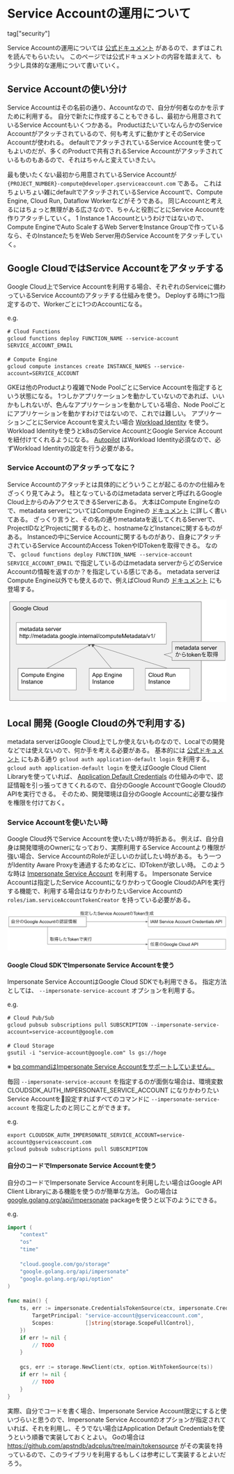 # Service Accountの運用について

tag["security"]

Service Accountの運用については [公式ドキュメント](https://cloud.google.com/iam/docs/best-practices-for-using-and-managing-service-accounts?hl=en) があるので、まずはこれを読んでもらいたい。
このページでは公式ドキュメントの内容を踏まえて、もう少し具体的な運用について書いていく。

## Service Accountの使い分け

Service Accountはその名前の通り、Accountなので、自分が何者なのかを示すために利用する。
自分で新たに作成することもできるし、最初から用意されているService Accountもいくつかある。
ProductはたいていなんらかのService Accountがアタッチされているので、何も考えずに動かすとそのService Accountが使われる。
defaultでアタッチされているService Accountを使ってもよいのだが、多くのProductで共有されるService Accountがアタッチされているものもあるので、それはちゃんと変えていきたい。

最も使いたくない最初から用意されているService Accountが `{PROJECT_NUMBER}-compute@developer.gserviceaccount.com` である。
これはちょいちょい雑にdefaultでアタッチされているService Accountで、Compute Engine, Cloud Run, Dataflow Workerなどがそうである。
同じAccountと考えるにはちょっと無理がある広さなので、ちゃんと役割ごとにService Accountを作りアタッチしていく。
1 Instance 1 Accountというわけではないので、Compute EngineでAuto ScaleするWeb ServerをInstance Groupで作っているなら、そのInstanceたちをWeb Server用のService Accountをアタッチしていく。

## Google CloudではService Accountをアタッチする

Google Cloud上でService Accountを利用する場合、それぞれのServiceに備わっているService Accountのアタッチする仕組みを使う。
Deployする時に1つ指定するので、Workerごとに1つのAccountになる。

e.g.

```
# Cloud Functions
gcloud functions deploy FUNCTION_NAME --service-account SERVICE_ACCOUNT_EMAIL

# Compute Engine
gcloud compute instances create INSTANCE_NAMES --service-account=SERVICE_ACCOUNT
```

GKEは他のProductより複雑でNode PoolごとにService Accountを指定するという状態になる。
1つしかアプリケーションを動かしていないのであれば、いいかもしれないが、色んなアプリケーションを動かしている場合、Node Poolごとにアプリケーションを動かすわけではないので、これでは難しい。
アプリケーションごとにService Accountを変えたい場合 [Workload Identity](https://cloud.google.com/kubernetes-engine/docs/how-to/workload-identity) を使う。
Workload Identityを使うとk8sのService AccountとGoogle Service Accountを紐付けてくれるようになる。
[Autopilot](https://cloud.google.com/kubernetes-engine/docs/concepts/autopilot-overview?hl=en) はWorkload Identity必須なので、必ずWorkload Identityの設定を行う必要がある。

### Service Accountのアタッチってなに？

Service Accountのアタッチとは具体的にどういうことが起こるのかの仕組みをざっくり見てみよう。
柱となっているのはmetadata serverと呼ばれるGoogle Cloud上からのみアクセスできるServerにある。
大本はCompute Engineなので、metadata serverについてはCompute Engineの [ドキュメント](https://cloud.google.com/compute/docs/storing-retrieving-metadata?hl=en) に詳しく書いてある。
ざっくり言うと、その名の通りmetadataを返してくれるServerで、ProjectIDなどProjectに関するものと、hostnameなどInstanceに関するものがある。
Instanceの中にService Accountに関するものがあり、自身にアタッチされているService AccountのAccess TokenやIDTokenを取得できる。
なので、 `gcloud functions deploy FUNCTION_NAME --service-account SERVICE_ACCOUNT_EMAIL` で指定しているのはmetadata serverからどのService Accountの情報を返すのか？を指定している感じである。
metadata serverはCompute Engine以外でも使えるので、例えばCloud Runの [ドキュメント](https://cloud.google.com/run/docs/securing/service-identity?hl=en#fetching_identity_and_access_tokens) にも登場する。

![Service Accountのアタッチの仕組み](metadata_server.png "Service Accountのアタッチの仕組み")

## Local 開発 (Google Cloudの外で利用する)

metadata serverはGoogle Cloud上でしか使えないものなので、Localでの開発などでは使えないので、何か手を考える必要がある。
基本的には [公式ドキュメント](https://cloud.google.com/iam/docs/best-practices-for-using-and-managing-service-accounts?hl=en#development) にもある通り `gcloud auth application-default login` を利用する。
`gcloud auth application-default login` を使えばGoogle Cloud Client Libraryを使っていれば、 [Application Default Credentials](https://cloud.google.com/docs/authentication/production?hl=en#automatically) の仕組みの中で、認証情報を引っ張ってきてくれるので、自分のGoogle AccountでGoogle CloudのAPIを実行できる。
そのため、開発環境は自分のGoogle Accountに必要な操作を権限を付けておく。

### Service Accountを使いたい時

Google Cloud外でService Accountを使いたい時が時折ある。
例えば、自分自身は開発環境のOwnerになっており、実際利用するService Accountより権限が強い場合、Service AccountのRoleが正しいのか試したい時がある。
もう一つがIdentity Aware Proxyを通過するためなどに、IDTokenが欲しい時。
このような時は [Impersonate Service Account](https://cloud.google.com/iam/docs/impersonating-service-accounts?hl=en) を利用する。
Impersonate Service Accountは指定したService AccountになりかわってGoogle CloudのAPIを実行する機能で、利用する場合はなりかわりたいService Accountの `roles/iam.serviceAccountTokenCreator` を持っている必要がある。

![Impersonate Service Account](impersonate_service_account.png "Impersonate Service Account")

#### Google Cloud SDKでImpersonate Service Accountを使う

Impersonate Service AccountはGoogle Cloud SDKでも利用できる。
指定方法としては、 `--impersonate-service-account` オプションを利用する。

e.g.

```
# Cloud Pub/Sub
gcloud pubsub subscriptions pull SUBSCRIPTION --impersonate-service-account=service-account@google.com

# Cloud Storage
gsutil -i "service-account@google.com" ls gs://hoge
```

※ [bq commandはImpersonate Service Accountをサポートしていません。](https://issuetracker.google.com/issues/155842998)

毎回 `--impersonate-service-account` を指定するのが面倒な場合は、環境変数 CLOUDSDK_AUTH_IMPERSONATE_SERVICE_ACCOUNT になりかわりたいService Accountを設定すればすべてのコマンドに `--impersonate-service-account` を指定したのと同じことができます。

e.g.

```
export CLOUDSDK_AUTH_IMPERSONATE_SERVICE_ACCOUNT=service-account@gserviceaccount.com
gcloud pubsub subscriptions pull SUBSCRIPTION
```

#### 自分のコードでImpersonate Service Accountを使う

自分のコードでImpersonate Service Accountを利用したい場合はGoogle API Client Libraryにある機能を使うのが簡単な方法。
Goの場合は [google.golang.org/api/impersonate](https://pkg.go.dev/google.golang.org/api/impersonate) packageを使うと以下のようにできる。

e.g.

``` Go
import (
    "context"
    "os"
    "time"

    "cloud.google.com/go/storage"
    "google.golang.org/api/impersonate"
    "google.golang.org/api/option"
)

func main() {
    ts, err := impersonate.CredentialsTokenSource(ctx, impersonate.CredentialsConfig{
        TargetPrincipal: "service-account@gserviceaccount.com",
        Scopes:          []string{storage.ScopeFullControl},
    })
    if err != nil {
        // TODO
    }
    
    gcs, err := storage.NewClient(ctx, option.WithTokenSource(ts))
    if err != nil {
        // TODO
    }
}
```

実際、自分でコードを書く場合、Impersonate Service Account限定にすると使いづらいと思うので、Impersonate Service Accountのオプションが指定されていれば、それを利用し、そうでない場合はApplication Default Credentialsを使うという順番で実装しておくとよい。
Goの場合は https://github.com/apstndb/adcplus/tree/main/tokensource がその実装を持っているので、このライブラリを利用するもしくは参考にして実装するとよいだろう。